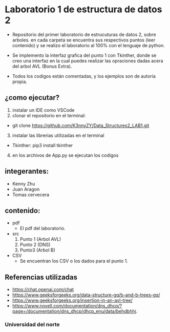 # Laboratorio 1 de estructura de datos 2
- Repositorio del primer laboratorio de estrucuturas de datos 2, sobre arboles.
en cada carpeta se encuentra sus respectivos puntos (leer contenido) y se realizo el laboratorio al 100% con el lenguaje de python.

- Se implemento la interfaz grafica del punto 1 con Tkinther, donde se creo una interfaz en la cual puedes realizar las opraciones dadas acera del arbol AVL (Bonus Extra).

- Todos los codigos están comentadas, y los ejemplos son de autoría propia.

## ¿como ejecutar?
1) instalar un IDE como VSCode
2) clonar el repositorio en el terminal: 
  - git clone https://github.com/K3nnyZY/Data_Structures2_LAB1.git
3) instalar las librerias utilizadas en el terminal
  - Tkinther: pip3 install tkinther
4) en los archivos de App.py se ejecutan los codigos

## integerantes:
- Kenny Zhu
- Juan Aragon
- Tomas cervecera

## contenido:
- pdf
  - El pdf del laboratorio.
- src
  1. Punto 1 (Arbol AVL)
  2. Punto 2 (DNS)
  3. Punto3 (Arbol B)
- CSV
  - Se encuentran los CSV o los dados para el punto 1.

## Referencias utilizadas
- https://chat.openai.com/chat
- https://www.geeksforgeeks.org/data-structure-gq/b-and-b-trees-gq/
- https://www.geeksforgeeks.org/insertion-in-an-avl-tree/
- https://www.novell.com/documentation/dns_dhcp/?page=/documentation/dns_dhcp/dhcp_enu/data/behdbhhj.

### Universidad del norte
